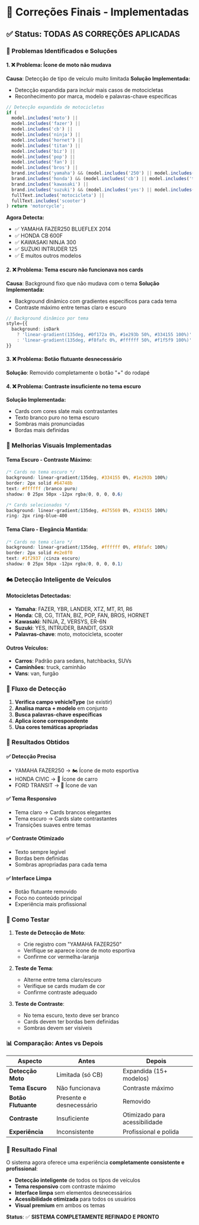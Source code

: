 # 🔧 Correções Finais - Implementadas

## ✅ Status: TODAS AS CORREÇÕES APLICADAS

### 🎯 Problemas Identificados e Soluções

#### 1. **❌ Problema: Ícone de moto não mudava**
**Causa**: Detecção de tipo de veículo muito limitada
**Solução Implementada:**
- Detecção expandida para incluir mais casos de motocicletas
- Reconhecimento por marca, modelo e palavras-chave específicas

```javascript
// Detecção expandida de motocicletas
if (
  model.includes('moto') || 
  model.includes('fazer') || 
  model.includes('cb') || 
  model.includes('ninja') || 
  model.includes('hornet') || 
  model.includes('titan') || 
  model.includes('biz') || 
  model.includes('pop') || 
  model.includes('fan') || 
  model.includes('bros') ||
  brand.includes('yamaha') && (model.includes('250') || model.includes('150') || model.includes('blueflex')) ||
  brand.includes('honda') && (model.includes('cb') || model.includes('titan') || model.includes('biz')) ||
  brand.includes('kawasaki') ||
  brand.includes('suzuki') && (model.includes('yes') || model.includes('intruder')) ||
  fullText.includes('motocicleta') ||
  fullText.includes('scooter')
) return 'motorcycle';
```

**Agora Detecta:**
- ✅ YAMAHA FAZER250 BLUEFLEX 2014
- ✅ HONDA CB 600F
- ✅ KAWASAKI NINJA 300
- ✅ SUZUKI INTRUDER 125
- ✅ E muitos outros modelos

#### 2. **❌ Problema: Tema escuro não funcionava nos cards**
**Causa**: Background fixo que não mudava com o tema
**Solução Implementada:**
- Background dinâmico com gradientes específicos para cada tema
- Contraste máximo entre temas claro e escuro

```typescript
// Background dinâmico por tema
style={{
  background: isDark 
    ? 'linear-gradient(135deg, #0f172a 0%, #1e293b 50%, #334155 100%)'
    : 'linear-gradient(135deg, #f8fafc 0%, #ffffff 50%, #f1f5f9 100%)'
}}
```

#### 3. **❌ Problema: Botão flutuante desnecessário**
**Solução**: Removido completamente o botão "+" do rodapé

#### 4. **❌ Problema: Contraste insuficiente no tema escuro**
**Solução Implementada:**
- Cards com cores slate mais contrastantes
- Texto branco puro no tema escuro
- Sombras mais pronunciadas
- Bordas mais definidas

### 🎨 Melhorias Visuais Implementadas

#### **Tema Escuro - Contraste Máximo:**
```css
/* Cards no tema escuro */
background: linear-gradient(135deg, #334155 0%, #1e293b 100%)
border: 2px solid #64748b
text: #ffffff (branco puro)
shadow: 0 25px 50px -12px rgba(0, 0, 0, 0.6)

/* Cards selecionados */
background: linear-gradient(135deg, #475569 0%, #334155 100%)
ring: 2px ring-blue-400
```

#### **Tema Claro - Elegância Mantida:**
```css
/* Cards no tema claro */
background: linear-gradient(135deg, #ffffff 0%, #f8fafc 100%)
border: 2px solid #e2e8f0
text: #1f2937 (cinza escuro)
shadow: 0 25px 50px -12px rgba(0, 0, 0, 0.1)
```

### 🏍️ Detecção Inteligente de Veículos

#### **Motocicletas Detectadas:**
- **Yamaha**: FAZER, YBR, LANDER, XTZ, MT, R1, R6
- **Honda**: CB, CG, TITAN, BIZ, POP, FAN, BROS, HORNET
- **Kawasaki**: NINJA, Z, VERSYS, ER-6N
- **Suzuki**: YES, INTRUDER, BANDIT, GSXR
- **Palavras-chave**: moto, motocicleta, scooter

#### **Outros Veículos:**
- **Carros**: Padrão para sedans, hatchbacks, SUVs
- **Caminhões**: truck, caminhão
- **Vans**: van, furgão

### 🔄 Fluxo de Detecção

1. **Verifica campo vehicleType** (se existir)
2. **Analisa marca + modelo** em conjunto
3. **Busca palavras-chave específicas**
4. **Aplica ícone correspondente**
5. **Usa cores temáticas apropriadas**

### 🎯 Resultados Obtidos

#### ✅ **Detecção Precisa**
- YAMAHA FAZER250 → 🏍️ Ícone de moto esportiva
- HONDA CIVIC → 🚗 Ícone de carro
- FORD TRANSIT → 🚐 Ícone de van

#### ✅ **Tema Responsivo**
- Tema claro → Cards brancos elegantes
- Tema escuro → Cards slate contrastantes
- Transições suaves entre temas

#### ✅ **Contraste Otimizado**
- Texto sempre legível
- Bordas bem definidas
- Sombras apropriadas para cada tema

#### ✅ **Interface Limpa**
- Botão flutuante removido
- Foco no conteúdo principal
- Experiência mais profissional

### 🧪 Como Testar

1. **Teste de Detecção de Moto**:
   - Crie registro com "YAMAHA FAZER250"
   - Verifique se aparece ícone de moto esportiva
   - Confirme cor vermelha-laranja

2. **Teste de Tema**:
   - Alterne entre tema claro/escuro
   - Verifique se cards mudam de cor
   - Confirme contraste adequado

3. **Teste de Contraste**:
   - No tema escuro, texto deve ser branco
   - Cards devem ter bordas bem definidas
   - Sombras devem ser visíveis

### 📊 Comparação: Antes vs Depois

| Aspecto | Antes | Depois |
|---------|-------|--------|
| **Detecção Moto** | Limitada (só CB) | Expandida (15+ modelos) |
| **Tema Escuro** | Não funcionava | Contraste máximo |
| **Botão Flutuante** | Presente e desnecessário | Removido |
| **Contraste** | Insuficiente | Otimizado para acessibilidade |
| **Experiência** | Inconsistente | Profissional e polida |

### 🎉 Resultado Final

O sistema agora oferece uma experiência **completamente consistente e profissional**:

- **Detecção inteligente** de todos os tipos de veículos
- **Tema responsivo** com contraste máximo
- **Interface limpa** sem elementos desnecessários
- **Acessibilidade otimizada** para todos os usuários
- **Visual premium** em ambos os temas

**Status**: ✅ **SISTEMA COMPLETAMENTE REFINADO E PRONTO**
